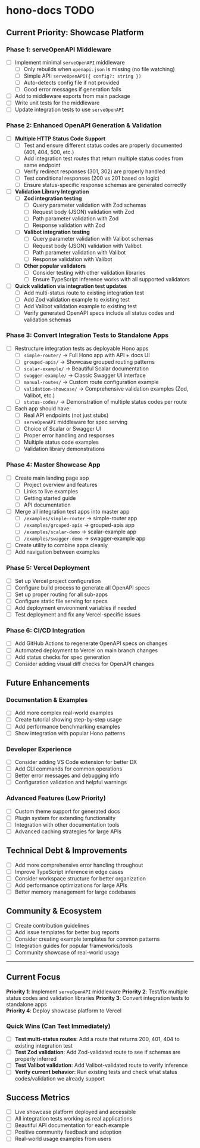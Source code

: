 # hono-docs TODO

## Current Priority: Showcase Platform

### Phase 1: serveOpenAPI Middleware
- [ ] Implement minimal `serveOpenAPI` middleware
  - [ ] Only rebuilds when `openapi.json` is missing (no file watching)
  - [ ] Simple API: `serveOpenAPI({ config?: string })`
  - [ ] Auto-detects config file if not provided
  - [ ] Good error messages if generation fails
- [ ] Add to middleware exports from main package
- [ ] Write unit tests for the middleware
- [ ] Update integration tests to use `serveOpenAPI`

### Phase 2: Enhanced OpenAPI Generation & Validation
- [ ] **Multiple HTTP Status Code Support**
  - [ ] Test and ensure different status codes are properly documented (401, 404, 500, etc.)
  - [ ] Add integration test routes that return multiple status codes from same endpoint
  - [ ] Verify redirect responses (301, 302) are properly handled
  - [ ] Test conditional responses (200 vs 201 based on logic)
  - [ ] Ensure status-specific response schemas are generated correctly
- [ ] **Validation Library Integration**
  - [ ] **Zod integration testing**
    - [ ] Query parameter validation with Zod schemas
    - [ ] Request body (JSON) validation with Zod
    - [ ] Path parameter validation with Zod
    - [ ] Response validation with Zod
  - [ ] **Valibot integration testing**
    - [ ] Query parameter validation with Valibot schemas
    - [ ] Request body (JSON) validation with Valibot
    - [ ] Path parameter validation with Valibot
    - [ ] Response validation with Valibot
  - [ ] **Other popular validators**
    - [ ] Consider testing with other validation libraries
    - [ ] Ensure TypeScript inference works with all supported validators
- [ ] **Quick validation via integration test updates**
  - [ ] Add multi-status route to existing integration test
  - [ ] Add Zod validation example to existing test
  - [ ] Add Valibot validation example to existing test
  - [ ] Verify generated OpenAPI specs include all status codes and validation schemas

### Phase 3: Convert Integration Tests to Standalone Apps
- [ ] Restructure integration tests as deployable Hono apps
  - [ ] `simple-router/` → Full Hono app with API + docs UI
  - [ ] `grouped-apis/` → Showcase grouped routing patterns
  - [ ] `scalar-example/` → Beautiful Scalar documentation
  - [ ] `swagger-example/` → Classic Swagger UI interface
  - [ ] `manual-routes/` → Custom route configuration example
  - [ ] `validation-showcase/` → Comprehensive validation examples (Zod, Valibot, etc.)
  - [ ] `status-codes/` → Demonstration of multiple status codes per route
- [ ] Each app should have:
  - [ ] Real API endpoints (not just stubs)
  - [ ] `serveOpenAPI` middleware for spec serving
  - [ ] Choice of Scalar or Swagger UI
  - [ ] Proper error handling and responses
  - [ ] Multiple status code examples
  - [ ] Validation library demonstrations

### Phase 4: Master Showcase App
- [ ] Create main landing page app
  - [ ] Project overview and features
  - [ ] Links to live examples
  - [ ] Getting started guide
  - [ ] API documentation
- [ ] Merge all integration test apps into master app
  - [ ] `/examples/simple-router` → simple-router app
  - [ ] `/examples/grouped-apis` → grouped-apis app
  - [ ] `/examples/scalar-demo` → scalar-example app
  - [ ] `/examples/swagger-demo` → swagger-example app
- [ ] Create utility to combine apps cleanly
- [ ] Add navigation between examples

### Phase 5: Vercel Deployment
- [ ] Set up Vercel project configuration
- [ ] Configure build process to generate all OpenAPI specs
- [ ] Set up proper routing for all sub-apps
- [ ] Configure static file serving for specs
- [ ] Add deployment environment variables if needed
- [ ] Test deployment and fix any Vercel-specific issues

### Phase 6: CI/CD Integration
- [ ] Add GitHub Actions to regenerate OpenAPI specs on changes
- [ ] Automated deployment to Vercel on main branch changes
- [ ] Add status checks for spec generation
- [ ] Consider adding visual diff checks for OpenAPI changes

## Future Enhancements

### Documentation & Examples
- [ ] Add more complex real-world examples
- [ ] Create tutorial showing step-by-step usage
- [ ] Add performance benchmarking examples
- [ ] Show integration with popular Hono patterns

### Developer Experience
- [ ] Consider adding VS Code extension for better DX
- [ ] Add CLI commands for common operations
- [ ] Better error messages and debugging info
- [ ] Configuration validation and helpful warnings

### Advanced Features (Low Priority)
- [ ] Custom theme support for generated docs
- [ ] Plugin system for extending functionality
- [ ] Integration with other documentation tools
- [ ] Advanced caching strategies for large APIs

## Technical Debt & Improvements
- [ ] Add more comprehensive error handling throughout
- [ ] Improve TypeScript inference in edge cases
- [ ] Consider workspace structure for better organization
- [ ] Add performance optimizations for large APIs
- [ ] Better memory management for large codebases

## Community & Ecosystem
- [ ] Create contribution guidelines
- [ ] Add issue templates for better bug reports
- [ ] Consider creating example templates for common patterns
- [ ] Integration guides for popular frameworks/tools
- [ ] Community showcase of real-world usage

---

## Current Focus
**Priority 1**: Implement `serveOpenAPI` middleware
**Priority 2**: Test/fix multiple status codes and validation libraries
**Priority 3**: Convert integration tests to standalone apps  
**Priority 4**: Deploy showcase platform to Vercel

### Quick Wins (Can Test Immediately)
- [ ] **Test multi-status routes**: Add a route that returns 200, 401, 404 to existing integration test
- [ ] **Test Zod validation**: Add Zod-validated route to see if schemas are properly inferred
- [ ] **Test Valibot validation**: Add Valibot-validated route to verify inference
- [ ] **Verify current behavior**: Run existing tests and check what status codes/validation we already support

## Success Metrics
- [ ] Live showcase platform deployed and accessible
- [ ] All integration tests working as real applications
- [ ] Beautiful API documentation for each example
- [ ] Positive community feedback and adoption
- [ ] Real-world usage examples from users